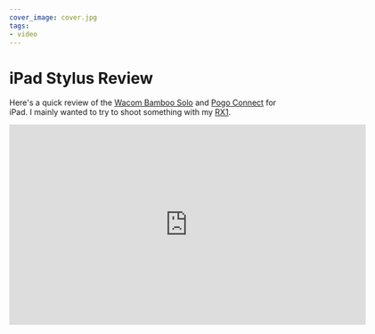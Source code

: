 ```yaml
---
cover_image: cover.jpg
tags:
- video
---
```


# iPad Stylus Review

Here's a quick review of the [Wacom Bamboo Solo](http://www.wacom.com/products/stylus/bamboo-stylus/solo) and [Pogo Connect](http://www.tenonedesign.com/connect.php) for iPad. I mainly wanted to try to shoot something with my [RX1](http://store.sony.com/p/Sony-Cyber-shot-RX1-Full-Frame-35mm-Digital-Camera/en/p/DSCRX1/B).

<div class="video vimeo wide"><iframe src="http://player.vimeo.com/video/63010913?title=0&amp;byline=0&amp;portrait=0" width="640" height="360" frameborder="0" webkitAllowFullScreen mozallowfullscreen allowFullScreen></iframe></div>
